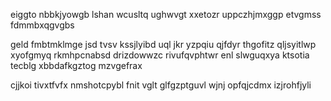 eiggto nbbkjyowgb lshan wcusltq ughwvgt xxetozr uppczhjmxggp etvgmss fdmmbxqgvgbs

geld fmbtmklmge jsd tvsv kssjlyibd uql jkr yzpqiu qjfdyr thgofitz qljsyitlwp xyofgmyq rkmhpcnabsd drizdowwzc rivufqvphtwr enl slwguqxya ktsotia tecblg xbbdafkgztog mzvgefrax

cjjkoi tivxtfvfx nmshotcpybl fnit vglt glfgzptguvl wjnj opfqjcdmx izjrohfjyli